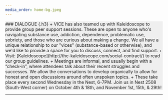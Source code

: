 ```yaml
---
media_order: home-bg.jpeg
---
```


<div class="row justify-content-md-center pt-4" style="background-color: #efefef;">
<div class="col-lg-4 col-md-6 col-sm-12" markdown="1">
### DIALOGUE {.h3}
+ VICE has also teamed up with Kaleidoscope to provide group peer support sessions. These are open to anyone who's navigating substance use, addiction, dependence, problematic use, sobriety, and those who are curious about making a change. We all have a unique relationship to our "vices" (substance-based or otherwise), and we'd like to provide a space for you to discuss, connect, and find support.
+ Visit: [Kaleidoscope](http://the-kaleidoscope.com/social-contract/) to read our group guidelines.
+ Meetings are informal, and usually begin with a “check-in”, where attendees talk about their recent struggles and successes. We allow the conversations to develop organically to allow for honest and open discussions around often unspoken topics.
+ These take place every second Wednesday in the Nest, 6-7PM. Join us in Nest 2508 (South-West corner) on October 4th & 18th, and November 1st, 15th, & 29th!
</div>
<div class="col-lg-4 col-md-6 col-sm-12 content-pics" style="background-image: url(../images/home-bg.jpeg)">
</div>
</div>
<div class="row justify-content-md-center mb-4" style="background-color: #efefef;">
<div class="col-lg-8 col-md-12 col-sm-12">
<hr>
</div>
</div>
